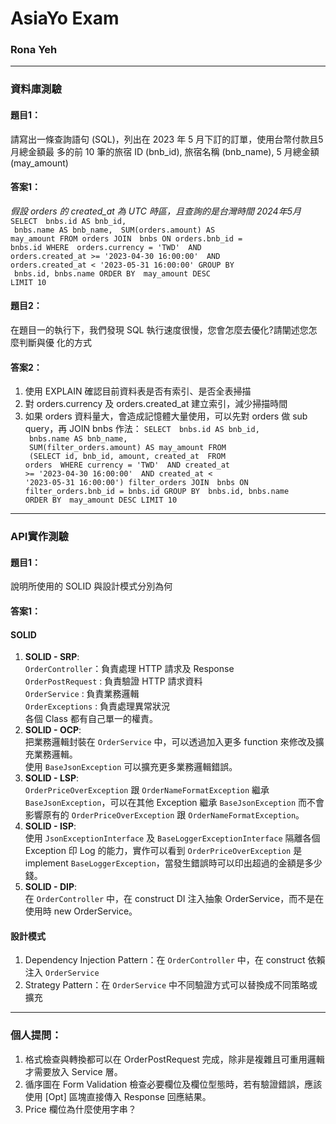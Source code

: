 # AsiaYo Exam
### Rona Yeh
* * *
### 資料庫測驗
#### 題目1：
請寫出一條查詢語句 (SQL)，列出在 2023 年 5 月下訂的訂單，使用台幣付款且5月總金額最 多的前 10 筆的旅宿 ID (bnb_id), 旅宿名稱 (bnb_name), 5 月總金額 (may_amount)
#### 答案1：
_假設 orders 的 created_at 為 UTC 時區，且查詢的是台灣時間 2024年5月_
<code>SELECT 
` `bnbs.id AS bnb_id,
` `bnbs.name AS bnb_name,
` `SUM(orders.amount) AS may_amount
FROM orders
JOIN
` `bnbs ON orders.bnb_id = bnbs.id
WHERE
` `orders.currency = 'TWD'
` `AND orders.created_at >= '2023-04-30 16:00:00'
` `AND orders.created_at < '2023-05-31 16:00:00'
GROUP BY
` `bnbs.id, bnbs.name
ORDER BY
` `may_amount DESC
LIMIT 10</code>
#### 題目2：
在題目一的執行下，我們發現 SQL 執行速度很慢，您會怎麼去優化?請闡述您怎麼判斷與優 化的方式
#### 答案2：
1. 使用 EXPLAIN 確認目前資料表是否有索引、是否全表掃描
2. 對 orders.currency 及 orders.created_at 建立索引，減少掃描時間
3. 如果 orders 資料量大，會造成記憶體大量使用，可以先對 orders 做 sub query，再 JOIN bnbs
   作法：
<code>SELECT 
` `bnbs.id AS bnb_id,
` `bnbs.name AS bnb_name,
` `SUM(filter_orders.amount) AS may_amount
FROM 
` `(SELECT id, bnb_id, amount, created_at
` `FROM orders 
` `WHERE currency = 'TWD'
` `AND created_at >= '2023-04-30 16:00:00'
` `AND created_at < '2023-05-31 16:00:00') filter_orders
JOIN
` `bnbs ON filter_orders.bnb_id = bnbs.id
GROUP BY
` `bnbs.id, bnbs.name
ORDER BY
` `may_amount DESC
LIMIT 10</code>
* * *
### API實作測驗
#### 題目1：
說明所使用的 SOLID 與設計模式分別為何
#### 答案1：

#### SOLID

1. **SOLID - SRP**:<br>
`OrderController`：負責處理 HTTP 請求及 Response<br>
`OrderPostRequest` : 負責驗證 HTTP 請求資料<br>
`OrderService` : 負責業務邏輯<br>
`OrderExceptions` : 負責處理異常狀況<br>
各個 Class 都有自己單一的權責。<br>
2. **SOLID - OCP**:<br>
把業務邏輯封裝在 `OrderService` 中，可以透過加入更多 function 來修改及擴充業務邏輯。<br>
使用 `BaseJsonException` 可以擴充更多業務邏輯錯誤。<br>
3. **SOLID - LSP**:<br>
`OrderPriceOverException` 跟 `OrderNameFormatException` 繼承 `BaseJsonException`，可以在其他 Exception 繼承 `BaseJsonException` 而不會影響原有的 `OrderPriceOverException` 跟 `OrderNameFormatException`。<br>
4. **SOLID - ISP**:<br>
使用 `JsonExceptionInterface` 及 `BaseLoggerExceptionInterface` 隔離各個 Exception 印 Log 的能力，實作可以看到 `OrderPriceOverException` 是 implement `BaseLoggerException`，當發生錯誤時可以印出超過的金額是多少錢。<br>
5. **SOLID - DIP**:<br>
在 `OrderController` 中，在 construct DI 注入抽象 OrderService，而不是在使用時 new OrderService。<br>
#### 設計模式
1. Dependency Injection Pattern：在 `OrderController` 中，在 construct 依賴注入 `OrderService`
2. Strategy Pattern：在 `OrderService` 中不同驗證方式可以替換成不同策略或擴充

* * *
### 個人提問：
1. 格式檢查與轉換都可以在 OrderPostRequest 完成，除非是複雜且可重用邏輯才需要放入 Service 層。
2. 循序圖在 Form Validation 檢查必要欄位及欄位型態時，若有驗證錯誤，應該使用 [Opt] 區塊直接傳入 Response 回應結果。
3. Price 欄位為什麼使用字串？
